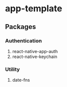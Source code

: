 # app-template

## Packages

### Authentication
1. react-native-app-auth
2. react-native-keychain

### Utility
1. date-fns
